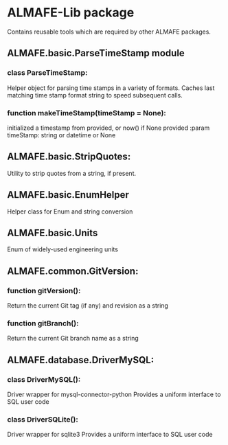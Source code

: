 # ALMAFE-Lib package
Contains reusable tools which are required by other ALMAFE packages.

## ALMAFE.basic.ParseTimeStamp module

### class ParseTimeStamp:
Helper object for parsing time stamps in a variety of formats.
Caches last matching time stamp format string to speed subsequent calls.

### function makeTimeStamp(timeStamp = None):
initialized a timestamp from provided, or now() if None provided
:param timeStamp: string or datetime or None

## ALMAFE.basic.StripQuotes:
Utility to strip quotes from a string, if present.

## ALMAFE.basic.EnumHelper
Helper class for Enum and string conversion

## ALMAFE.basic.Units
Enum of widely-used engineering units

## ALMAFE.common.GitVersion:

### function gitVersion():
Return the current Git tag (if any) and revision as a string

### function gitBranch():
Return the current Git branch name as a string

## ALMAFE.database.DriverMySQL:

### class DriverMySQL():
Driver wrapper for mysql-connector-python
Provides a uniform interface to SQL user code

### class DriverSQLite():
Driver wrapper for sqlite3
Provides a uniform interface to SQL user code
